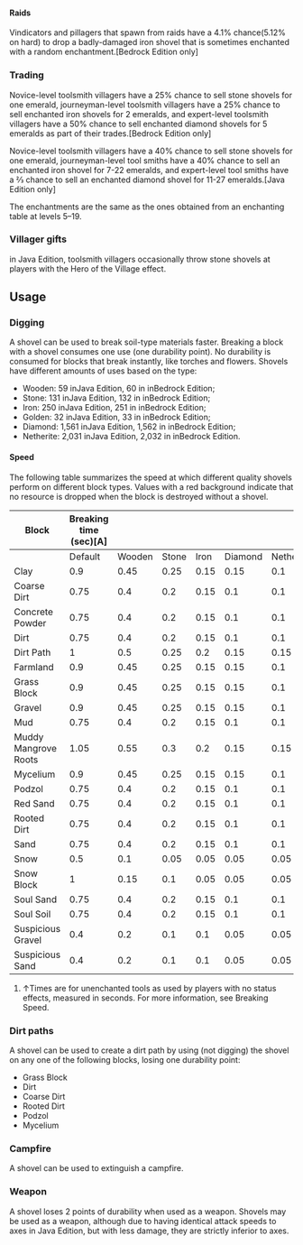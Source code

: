 #### Raids
Vindicators and pillagers that spawn from raids have a 4.1% chance(5.12% on hard) to drop a badly-damaged iron shovel that is sometimes enchanted with a random enchantment.‌[Bedrock Edition  only]

### Trading
Novice-level toolsmith villagers have a 25% chance to sell stone shovels for one emerald, journeyman-level toolsmith villagers have a 25% chance to sell enchanted iron shovels for 2 emeralds, and expert-level toolsmith villagers have a 50% chance to sell enchanted diamond shovels for 5 emeralds as part of their trades.‌[Bedrock Edition  only]

Novice-level toolsmith villagers have a 40% chance to sell stone shovels for one emerald, journeyman-level tool smiths have a 40% chance to sell an enchanted iron shovel for 7-22 emeralds, and expert-level tool smiths have a 2⁄3 chance to sell an enchanted diamond shovel for 11-27 emeralds.‌[Java Edition  only]

The enchantments are the same as the ones obtained from an enchanting table at levels 5–19.

### Villager gifts
in Java Edition, toolsmith villagers occasionally throw stone shovels at players with the Hero of the Village effect.

## Usage
### Digging
A shovel can be used to break soil-type materials faster. Breaking a block with a shovel consumes one use (one durability point). No durability is consumed for blocks that break instantly, like torches and flowers. Shovels have different amounts of uses based on the type:

- Wooden: 59 inJava Edition, 60 in inBedrock Edition;
- Stone: 131 inJava Edition, 132 in inBedrock Edition;
- Iron: 250 inJava Edition, 251 in inBedrock Edition;
- Golden: 32 inJava Edition, 33 in inBedrock Edition;
- Diamond: 1,561 inJava Edition, 1,562 in inBedrock Edition;
- Netherite: 2,031 inJava Edition, 2,032 in inBedrock Edition.

#### Speed
The following table summarizes the speed at which different quality shovels perform on different block types. Values with a red background indicate that no resource is dropped when the block is destroyed without a shovel. 

| Block                | Breaking time (sec)[A] |        |       |      |         |           |        |
|----------------------|------------------------|--------|-------|------|---------|-----------|--------|
|                      | Default                | Wooden | Stone | Iron | Diamond | Netherite | Golden |
| Clay                 | 0.9                    | 0.45   | 0.25  | 0.15 | 0.15    | 0.1       | 0.1    |
| Coarse Dirt          | 0.75                   | 0.4    | 0.2   | 0.15 | 0.1     | 0.1       | 0.1    |
| Concrete Powder      | 0.75                   | 0.4    | 0.2   | 0.15 | 0.1     | 0.1       | 0.1    |
| Dirt                 | 0.75                   | 0.4    | 0.2   | 0.15 | 0.1     | 0.1       | 0.1    |
| Dirt Path            | 1                      | 0.5    | 0.25  | 0.2  | 0.15    | 0.15      | 0.1    |
| Farmland             | 0.9                    | 0.45   | 0.25  | 0.15 | 0.15    | 0.1       | 0.1    |
| Grass Block          | 0.9                    | 0.45   | 0.25  | 0.15 | 0.15    | 0.1       | 0.1    |
| Gravel               | 0.9                    | 0.45   | 0.25  | 0.15 | 0.15    | 0.1       | 0.1    |
| Mud                  | 0.75                   | 0.4    | 0.2   | 0.15 | 0.1     | 0.1       | 0.1    |
| Muddy Mangrove Roots | 1.05                   | 0.55   | 0.3   | 0.2  | 0.15    | 0.15      | 0.1    |
| Mycelium             | 0.9                    | 0.45   | 0.25  | 0.15 | 0.15    | 0.1       | 0.1    |
| Podzol               | 0.75                   | 0.4    | 0.2   | 0.15 | 0.1     | 0.1       | 0.1    |
| Red Sand             | 0.75                   | 0.4    | 0.2   | 0.15 | 0.1     | 0.1       | 0.1    |
| Rooted Dirt          | 0.75                   | 0.4    | 0.2   | 0.15 | 0.1     | 0.1       | 0.1    |
| Sand                 | 0.75                   | 0.4    | 0.2   | 0.15 | 0.1     | 0.1       | 0.1    |
| Snow                 | 0.5                    | 0.1    | 0.05  | 0.05 | 0.05    | 0.05      | 0.05   |
| Snow Block           | 1                      | 0.15   | 0.1   | 0.05 | 0.05    | 0.05      | 0.05   |
| Soul Sand            | 0.75                   | 0.4    | 0.2   | 0.15 | 0.1     | 0.1       | 0.1    |
| Soul Soil            | 0.75                   | 0.4    | 0.2   | 0.15 | 0.1     | 0.1       | 0.1    |
| Suspicious Gravel    | 0.4                    | 0.2    | 0.1   | 0.1  | 0.05    | 0.05      | 0.05   |
| Suspicious Sand      | 0.4                    | 0.2    | 0.1   | 0.1  | 0.05    | 0.05      | 0.05   |

1. ↑Times are for unenchanted tools as used by players with no status effects, measured in seconds. For more information, see Breaking Speed.

### Dirt paths
A shovel can be used to create a dirt path by using (not digging) the shovel on any one of the following blocks, losing one durability point:

- Grass Block
- Dirt
- Coarse Dirt
- Rooted Dirt
- Podzol
- Mycelium

### Campfire
A shovel can be used to extinguish a campfire.

### Weapon
A shovel loses 2 points of durability when used as a weapon. Shovels may be used as a weapon, although due to having identical attack speeds to axes in Java Edition, but with less damage, they are strictly inferior to axes.

